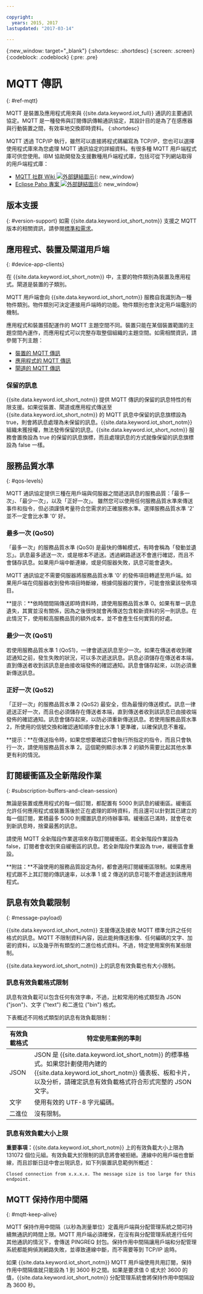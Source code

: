 ```yaml
---

copyright:
  years: 2015, 2017
lastupdated: "2017-03-14"

---
```


{:new_window: target="_blank"}
{:shortdesc: .shortdesc}
{:screen: .screen}
{:codeblock: .codeblock}
{:pre: .pre}

# MQTT 傳訊
{: #ref-mqtt}

MQTT 是裝置及應用程式用來與 {{site.data.keyword.iot_full}} 通訊的主要通訊協定。MQTT 是一種發佈與訂閱傳訊傳輸通訊協定，其設計目的是為了在感應器與行動裝置之間，有效率地交換即時資料。
{:shortdesc}

MQTT 透過 TCP/IP 執行，雖然可以直接將程式碼編寫為 TCP/IP，您也可以選擇使用程式庫來為您處理 MQTT 通訊協定的詳細資料。有很多種 MQTT 用戶端程式庫可供您使用。IBM 協助開發及支援數種用戶端程式庫，包括可從下列網站取得的用戶端程式庫：

- [MQTT 社群 Wiki ![外部鏈結圖示](../../../../icons/launch-glyph.svg "外部鏈結圖示")](https://github.com/mqtt/mqtt.github.io/wiki){: new_window}
- [Eclipse Paho 專案 ![外部鏈結圖示](../../../../icons/launch-glyph.svg "外部鏈結圖示")](http://eclipse.org/paho/){: new_window}

## 版本支援
{: #version-support}
如需 {{site.data.keyword.iot_short_notm}} 支援之 MQTT 版本的相關資訊，請參閱[標準和需求](../standards_and_requirements.html#mqtt)。

## 應用程式、裝置及閘道用戶端
{: #device-app-clients}

在 {{site.data.keyword.iot_short_notm}} 中，主要的物件類別為裝置及應用程式。閘道是裝置的子類別。

MQTT 用戶端會向 {{site.data.keyword.iot_short_notm}} 服務自我識別為一種物件類別。物件類別可決定連接用戶端時的功能。物件類別也會決定用戶端鑑別的機制。

應用程式和裝置搭配運作的 MQTT 主題空間不同。裝置只能在某個裝置範圍的主題空間內運作，而應用程式可以完整存取整個組織的主題空間。如需相關資訊，請參閱下列主題：

- [裝置的 MQTT 傳訊](../../devices/mqtt.html)
- [應用程式的 MQTT 傳訊](../../applications/mqtt.html)
- [閘道的 MQTT 傳訊](../../gateways/mqtt.html)

### 保留的訊息
{{site.data.keyword.iot_short_notm}} 提供 MQTT 傳訊的保留的訊息特性的有限支援。如果從裝置、閘道或應用程式傳送至 {{site.data.keyword.iot_short_notm}} 的 MQTT 訊息中保留的訊息旗標設為 true，則會將訊息處理為未保留的訊息。{{site.data.keyword.iot_short_notm}} 組織未獲授權，無法發佈保留的訊息。{{site.data.keyword.iot_short_notm}} 服務會置換設為 true 的保留的訊息旗標，而且處理訊息的方式就像保留的訊息旗標設為 false 一樣。

## 服務品質水準
{: #qos-levels}

MQTT 通訊協定提供三種在用戶端與伺服器之間遞送訊息的服務品質：「最多一次」、「最少一次」，以及「正好一次」。
雖然您可以使用任何服務品質水準來傳送事件和指令，但必須謹慎考量符合您需求的正確服務水準。選擇服務品質水準 '2' 並不一定會比水準 '0' 好。

### 最多一次 (QoS0)

「最多一次」的服務品質水準 (QoS0) 是最快的傳輸模式，有時會稱為「發動並遺忘」。訊息最多遞送一次，或是根本不遞送。透過網路遞送不會進行確認，而且不會儲存訊息。如果用戶端中斷連線，或是伺服器失敗，訊息可能會遺失。

MQTT 通訊協定不需要伺服器將服務品質水準 '0' 的發佈項目轉遞至用戶端。如果用戶端在伺服器收到發佈項目時斷線，根據伺服器的實作，可能會捨棄該發佈項目。

**提示：**依時間間隔傳送即時資料時，請使用服務品質水準 0。如果有單一訊息遺失，其實並沒有關係，因為之後很快就會再傳送包含較新資料的另一則訊息。在此情況下，使用較高服務品質的額外成本，並不會產生任何實質的好處。

### 最少一次 (QoS1)

若使用服務品質水準 1 (QoS1)，一律會遞送訊息至少一次。如果在傳送者收到確認通知之前，發生失敗的狀況，可以多次遞送訊息。訊息必須儲存在傳送者本端，直到傳送者收到該訊息是由接收端發佈的確認通知。訊息會儲存起來，以防必須重新傳送訊息。

### 正好一次 (QoS2)

「正好一次」的服務品質水準 2 (QoS2) 最安全，但為最慢的傳送模式。訊息一律遞送正好一次，而且也必須儲存在傳送者本端，直到傳送者收到該訊息已由接收端發佈的確認通知。訊息會儲存起來，以防必須重新傳送訊息。若使用服務品質水準 2，所使用的信號交換和確認通知順序會比水準 1 更準確，以確保訊息不重複。

**提示：**在傳送指令時，如果您想要確認只會執行所指定的指令，而且只會執行一次，請使用服務品質水準 2。這個範例顯示水準 2 的額外需要比起其他水準更有利的情況。

## 訂閱緩衝區及全新階段作業
{: #subscription-buffers-and-clean-session}

無論是裝置或應用程式的每一個訂閱，都配置有 5000 則訊息的緩衝區。緩衝區允許任何應用程式或裝置落後於正在處理的即時資料，而且還可以針對其已建立的每一個訂閱，累積最多 5000 則擱置訊息的待辦事項。緩衝區已滿時，就會在收到新訊息時，捨棄最舊的訊息。

請使用 MQTT 全新階段作業選項來存取訂閱緩衝區。若全新階段作業設為 false，訂閱者會收到來自緩衝區的訊息。若全新階段作業設為 true，緩衝區會重設。

**附註：**不論使用的服務品質設定為何，都會適用訂閱緩衝區限制。如果應用程式跟不上其訂閱的傳訊速率，以水準 1 或 2 傳送的訊息可能不會遞送到該應用程式。

## 訊息有效負載限制
{: #message-payload}

{{site.data.keyword.iot_short_notm}} 支援傳送及接收 MQTT 標準允許之任何格式的訊息。MQTT 不限制資料內容，因此能夠傳送影像、任何編碼的文字、加密的資料，以及幾乎所有類型的二進位格式資料。不過，特定使用案例有某些限制。   

{{site.data.keyword.iot_short_notm}} 上的訊息有效負載也有大小限制。

### 訊息有效負載格式限制

訊息有效負載可以包含任何有效字串，不過，比較常用的格式類型為 JSON ("json")、文字 ("text") 和二進位 ("bin") 格式。

下表概述不同格式類型的訊息有效負載限制：

有效負載格式  | 特定使用案例的準則
--------- | ----------  
JSON | JSON 是 {{site.data.keyword.iot_short_notm}} 的標準格式。如果您計劃使用內建的 {{site.data.keyword.iot_short_notm}} 儀表板、板和卡片，以及分析，請確定訊息有效負載格式符合形式完整的 JSON 文字。
文字 | 使用有效的 UTF-8 字元編碼。
二進位 | 沒有限制。


### 訊息有效負載大小上限

**重要事項：**{{site.data.keyword.iot_short_notm}} 上的有效負載大小上限為 131072 個位元組。有效負載大於限制的訊息將會被拒絕。連線中的用戶端也會斷線，而且診斷日誌中會出現訊息，如下列裝置訊息範例所概述：

`Closed connection from x.x.x.x. The message size is too large for this endpoint.`

## MQTT 保持作用中間隔
{: #mqtt-keep-alive}

MQTT 保持作用中間隔（以秒為測量單位）定義用戶端與分配管理系統之間可持續無通訊的時間上限。MQTT 用戶端必須確保，在沒有與分配管理系統進行任何其他通訊的情況下，會傳送 PINGREQ 封包。保持作用中間隔讓用戶端和分配管理系統都能夠偵測網路失敗，並導致連線中斷，而不需要等到 TCP/IP 逾時。

如果 {{site.data.keyword.iot_short_notm}} MQTT 用戶端使用共用訂閱，保持作用中間隔值就只能設為 1 到 3600 秒之間。如果是要求值 0 或大於 3600 的值，{{site.data.keyword.iot_short_notm}} 分配管理系統會將保持作用中間隔設為 3600 秒。

